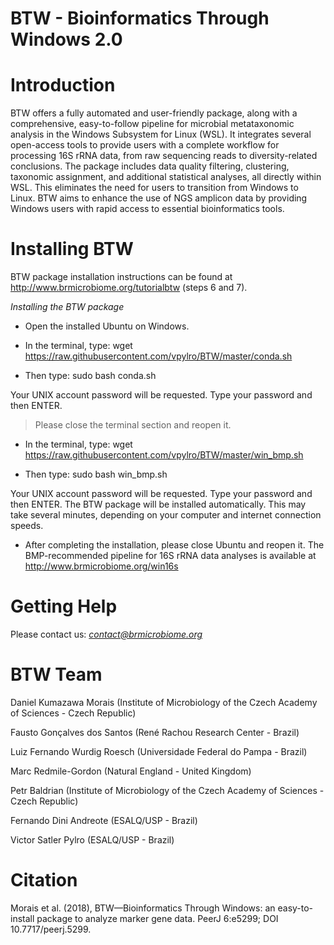 # BTW - Bioinformatics Through Windows 2.0


# Introduction

BTW offers a fully automated and user-friendly package, along with a comprehensive, easy-to-follow pipeline for microbial metataxonomic analysis in the Windows Subsystem for Linux (WSL). It integrates several open-access tools to provide users with a complete workflow for processing 16S rRNA data, from raw sequencing reads to diversity-related conclusions. The package includes data quality filtering, clustering, taxonomic assignment, and additional statistical analyses, all directly within WSL. This eliminates the need for users to transition from Windows to Linux. BTW aims to enhance the use of NGS amplicon data by providing Windows users with rapid access to essential bioinformatics tools.


# Installing BTW
BTW package installation instructions can be found at http://www.brmicrobiome.org/tutorialbtw (steps 6 and 7).

*Installing the BTW package*

- Open the installed Ubuntu on Windows. 

- In the terminal, type: 
wget https://raw.githubusercontent.com/vpylro/BTW/master/conda.sh

- Then type: 
sudo bash conda.sh

Your UNIX account password will be requested. Type your password and then ENTER.

>Please close the terminal section and reopen it.

- In the terminal, type: 
wget https://raw.githubusercontent.com/vpylro/BTW/master/win_bmp.sh

- Then type: 
sudo bash win_bmp.sh 

Your UNIX account password will be requested. Type your password and then ENTER.
The BTW package will be installed automatically. This may take several minutes, depending on your computer and internet connection speeds.

- After completing the installation, please close Ubuntu and reopen it.
The BMP-recommended pipeline for 16S rRNA data analyses is available at http://www.brmicrobiome.org/win16s


# Getting Help

Please contact us: *contact@brmicrobiome.org*


# BTW Team

Daniel Kumazawa Morais (Institute of Microbiology of the Czech Academy of Sciences - Czech Republic)

Fausto Gonçalves dos Santos (René Rachou Research Center - Brazil)

Luiz Fernando Wurdig Roesch (Universidade Federal do Pampa - Brazil)

Marc Redmile-Gordon (Natural England - United Kingdom)

Petr Baldrian (Institute of Microbiology of the Czech Academy of Sciences - Czech Republic)

Fernando Dini Andreote (ESALQ/USP - Brazil)

Victor Satler Pylro (ESALQ/USP - Brazil)


# Citation

Morais et al. (2018), BTW—Bioinformatics Through Windows: an easy-to-install package to analyze marker gene data. PeerJ 6:e5299; DOI 10.7717/peerj.5299.

